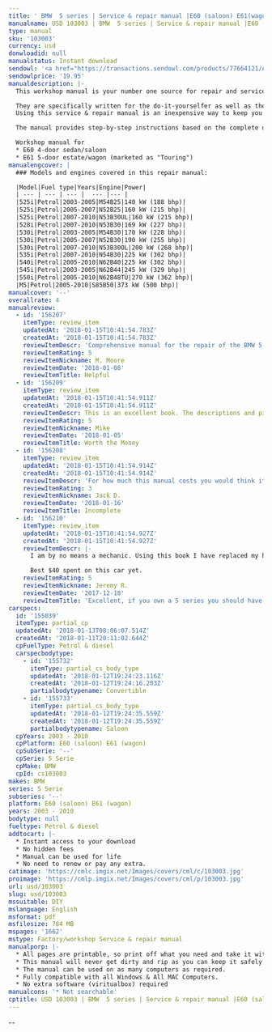 ```yaml
---
title: ' BMW  5 series | Service & repair manual |E60 (saloon) E61(wagon) | 2003 -2010 '
manualname: USD 103003 | BMW  5 series | Service & repair manual |E60 (saloon) E61(wagon) | 2003 -2010
type: manual
sku: '103003'
currency: usd
donwloadid: null
manualstatus: Instant download
sendowl: '<a href="https://transactions.sendowl.com/products/77664121/A8BE4879/add_to_cart" rel="nofollow"><img src="https://cml.imgix.net/Images/assets/add_to_cart.jpg" /></a><script type="text/javascript" src="https://transactions.sendowl.com/assets/sendowl.js" ></script>'
sendowlprice: '19.95'
manualdescription: |-
  This workshop manual is your number one source for repair and service information. 

  They are specifically written for the do-it-yourselfer as well as the experienced mechanic. 
  Using this service & repair manual is an inexpensive way to keep you vehicle working properly. 

  The manual provides step-by-step instructions based on the complete disassembly of the machine. It is this level of detail, along with hundreds of photos and illustrations, that guide the reader through each service and repair procedure. 

  Workshop manual for
  * E60 4-door sedan/saloon 
  * E61 5-door estate/wagon (marketed as "Touring")
manualengcover: |
  ### Models and engines covered in this repair manual:

  |Model|Fuel type|Years|Engine|Power|
  | --- | --- | --- |  --- |--- |
  |525i|Petrol|2003-2005|M54B25|140 kW (188 bhp)|
  |525i|Petrol|2005-2007|N52B25|160 kW (215 bhp)|
  |525i|Petrol|2007-2010|N53B30UL|160 kW (215 bhp)|
  |528i|Petrol|2007-2010|N53B30|169 kW (227 bhp)|
  |530i|Petrol|2003-2005|M54B30|170 kW (228 bhp)|
  |530i|Petrol|2005-2007|N52B30|190 kW (255 bhp)|
  |530i|Petrol|2007-2010|N53B30OL|200 kW (268 bhp)|
  |535i|Petrol|2007-2010|N54B30|225 kW (302 bhp)|
  |540i|Petrol|2005-2010|N62B40|225 kW (302 bhp)|
  |545i|Petrol|2003-2005|N62B44|245 kW (329 bhp)|
  |550i|Petrol|2005-2010|N62B48TÜ|270 kW (362 bhp)|
  |M5|Petrol|2005-2010|S85B50|373 kW (500 bhp)|
manualcover: '--'
overallrate: 4
manualreview:
  - id: '156207'
    itemType: review_item
    updatedAt: '2018-01-15T10:41:54.783Z'
    createdAt: '2018-01-15T10:41:54.783Z'
    reviewItemDescr: 'Comprehensive manual for the repair of the BMW 5 series. These are the best easily available manual and should help the owner find and fix problems even when you have some else do the work. '
    reviewItemRating: 5
    reviewItemNickname: M. Moore
    reviewItemDate: '2018-01-08'
    reviewItemTitle: Helpful
  - id: '156209'
    itemType: review_item
    updatedAt: '2018-01-15T10:41:54.911Z'
    createdAt: '2018-01-15T10:41:54.911Z'
    reviewItemDescr: This is an excellent book. The descriptions and pictures are superb. I would recommend it to *anyone* working on a late model 5 series.
    reviewItemRating: 5
    reviewItemNickname: Mike
    reviewItemDate: '2018-01-05'
    reviewItemTitle: Worth the Money
  - id: '156208'
    itemType: review_item
    updatedAt: '2018-01-15T10:41:54.914Z'
    createdAt: '2018-01-15T10:41:54.914Z'
    reviewItemDescr: 'For how much this manual costs you would think it would be more complete...I found myself on a couple occasions looking for specifications and/or how to repair or replace a part but found nothing in the book on how to do it. It''s good enough for most repairs, but for the cost I wish it was more detailed and covered everything that is on this car.'
    reviewItemRating: 3
    reviewItemNickname: Jack D.
    reviewItemDate: '2018-01-16'
    reviewItemTitle: Incomplete
  - id: '156210'
    itemType: review_item
    updatedAt: '2018-01-15T10:41:54.927Z'
    createdAt: '2018-01-15T10:41:54.927Z'
    reviewItemDescr: |-
      I am by no means a mechanic. Using this book I have replaced my head gasket, heater core, brakes, and much more soon to come. This book is the greatest thing ever for e60 BMWs, and is leaps and bounds above the Chilton manuals. If you are on the fence, BUY IT. It will save you hundreds of dollars down the road and make you feel like you know a lot more than you do.

      Best $40 spent on this car yet.
    reviewItemRating: 5
    reviewItemNickname: Jeremy R.
    reviewItemDate: '2017-12-18'
    reviewItemTitle: 'Excellent, if you own a 5 series you should have it'
carspecs:
  id: '155039'
  itemType: partial_cp
  updatedAt: '2018-01-13T08:06:07.514Z'
  createdAt: '2018-01-11T20:11:02.644Z'
  cpFuelType: Petrol & diesel
  carspecbodytype:
    - id: '155732'
      itemType: partial_cs_body_type
      updatedAt: '2018-01-12T19:24:23.116Z'
      createdAt: '2018-01-12T19:24:16.203Z'
      partialbodytypename: Convertible
    - id: '155733'
      itemType: partial_cs_body_type
      updatedAt: '2018-01-12T19:24:35.559Z'
      createdAt: '2018-01-12T19:24:35.559Z'
      partialbodytypename: Saloon
  cpYears: 2003 - 2010
  cpPlatform: E60 (saloon) E61 (wagon)
  cpSubSerie: '--'
  cpSerie: 5 Serie
  cpMake: BMW
  cpId: cs103003
makes: BMW
series: 5 Serie
subseries: '--'
platform: E60 (saloon) E61 (wagon)
years: 2003 - 2010
bodytype: null
fueltype: Petrol & diesel
addtocart: |-
  * Instant access to your download
  * No hidden fees
  * Manual can be used for life
  * No need to renew or pay any extra.
catimage: 'https://cmlc.imgix.net/Images/covers/cml/c/103003.jpg'
proimage: 'https://cmlp.imgix.net/Images/covers/cml/p/103003.jpg'
url: usd/103003
slug: usd/103003
mssuitable: DIY
mslanguage: English
msformat: pdf
msfilesize: 784 MB
mspages: '1662'
mstype: Factory/workshop Service & repair manual
manualporp: |-
  * All pages are printable, so print off what you need and take it with you into the garage or workshop
  * This manual will never get dirty and rip as you can keep it safely on your PC and print the pages you need in matter of seconds.
  * The manual can be used on as many computers as required.
  * Fully compatible with all Windows & All MAC Computers.
  * No extra software (viritualbox) required
manualcons: '* Not searchable'
cptitle: USD 103003 | BMW  5 series | Service & repair manual |E60 (saloon) E61(wagon) | 2003 -2010
---
```


--